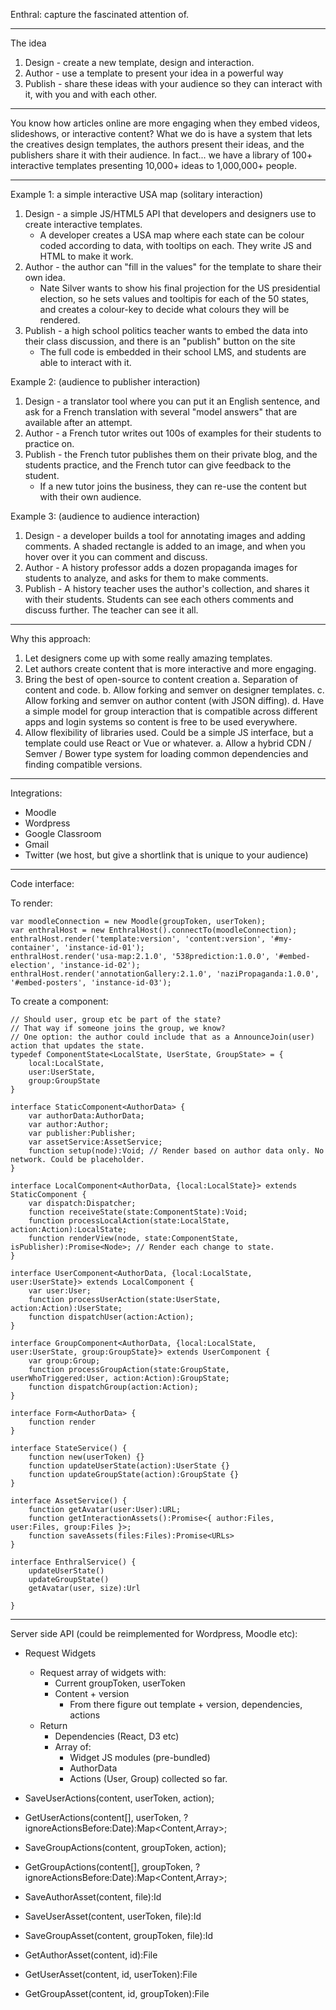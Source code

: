 Enthral: capture the fascinated attention of.



---

The idea

1. Design - create a new template, design and interaction.
2. Author - use a template to present your idea in a powerful way
3. Publish - share these ideas with your audience so they can interact with it, with you and with each other.

---

You know how articles online are more engaging when they embed videos, slideshows, or interactive content?
What we do is have a system that lets the creatives design templates, the authors present their ideas, and the publishers share it with their audience.
In fact... we have a library of 100+ interactive templates presenting 10,000+ ideas to 1,000,000+ people.

---

Example 1: a simple interactive USA map (solitary interaction)

1. Design - a simple JS/HTML5 API that developers and designers use to create interactive templates.
    - A developer creates a USA map where each state can be colour coded according to data, with tooltips on each. They write JS and HTML to make it work.
2. Author - the author can "fill in the values" for the template to share their own idea.
    - Nate Silver wants to show his final projection for the US presidential election, so he sets values and tooltipis for each of the 50 states, and creates a colour-key to decide what colours they will be rendered.
3. Publish - a high school politics teacher wants to embed the data into their class discussion, and there is an "publish" button on the site
    - The full code is embedded in their school LMS, and students are able to interact with it.

Example 2: (audience to publisher interaction)

1. Design - a translator tool where you can put it an English sentence, and ask for a French translation with several "model answers" that are available after an attempt.
2. Author - a French tutor writes out 100s of examples for their students to practice on.
3. Publish - the French tutor publishes them on their private blog, and the students practice, and the French tutor can give feedback to the student.
    - If a new tutor joins the business, they can re-use the content but with their own audience.

Example 3: (audience to audience interaction)

1. Design - a developer builds a tool for annotating images and adding comments.  A shaded rectangle is added to an image, and when you hover over it you can comment and discuss.
2. Author - A history professor adds a dozen propaganda images for students to analyze, and asks for them to make comments.
3. Publish - A history teacher uses the author's collection, and shares it with their students. Students can see each others comments and discuss further. The teacher can see it all.

---

Why this approach:

1. Let designers come up with some really amazing templates.
2. Let authors create content that is more interactive and more engaging.
3. Bring the best of open-source to content creation
    a. Separation of content and code.
    b. Allow forking and semver on designer templates.
    c. Allow forking and semver on author content (with JSON diffing).
    d. Have a simple model for group interaction that is compatible across different apps and login systems so content is free to be used everywhere.
4. Allow flexibility of libraries used. Could be a simple JS interface, but a template could use React or Vue or whatever.
    a. Allow a hybrid CDN / Semver / Bower type system for loading common dependencies and finding compatible versions.

---

Integrations:

- Moodle
- Wordpress
- Google Classroom
- Gmail
- Twitter (we host, but give a shortlink that is unique to your audience)

---

Code interface:


To render:

```
var moodleConnection = new Moodle(groupToken, userToken);
var enthralHost = new EnthralHost().connectTo(moodleConnection);
enthralHost.render('template:version', 'content:version', '#my-container', 'instance-id-01');
enthralHost.render('usa-map:2.1.0', '538prediction:1.0.0', '#embed-election', 'instance-id-02');
enthralHost.render('annotationGallery:2.1.0', 'naziPropaganda:1.0.0', '#embed-posters', 'instance-id-03');
```

To create a component:

```
// Should user, group etc be part of the state?
// That way if someone joins the group, we know?
// One option: the author could include that as a AnnounceJoin(user) action that updates the state.
typedef ComponentState<LocalState, UserState, GroupState> = {
    local:LocalState,
    user:UserState,
    group:GroupState
}

interface StaticComponent<AuthorData> {
    var authorData:AuthorData;
    var author:Author;
    var publisher:Publisher;
    var assetService:AssetService;
    function setup(node):Void; // Render based on author data only. No network. Could be placeholder.
}

interface LocalComponent<AuthorData, {local:LocalState}> extends StaticComponent {
    var dispatch:Dispatcher;
    function receiveState(state:ComponentState):Void;
    function processLocalAction(state:LocalState, action:Action):LocalState;
    function renderView(node, state:ComponentState, isPublisher):Promise<Node>; // Render each change to state.
}

interface UserComponent<AuthorData, {local:LocalState, user:UserState}> extends LocalComponent {
    var user:User;
    function processUserAction(state:UserState, action:Action):UserState;
    function dispatchUser(action:Action);
}

interface GroupComponent<AuthorData, {local:LocalState, user:UserState, group:GroupState}> extends UserComponent {
    var group:Group;
    function processGroupAction(state:GroupState, userWhoTriggered:User, action:Action):GroupState;
    function dispatchGroup(action:Action);
}

interface Form<AuthorData> {
    function render
}

interface StateService() {
    function new(userToken) {}
    function updateUserState(action):UserState {}
    function updateGroupState(action):GroupState {}
}

interface AssetService() {
    function getAvatar(user:User):URL;
    function getInteractionAssets():Promise<{ author:Files, user:Files, group:Files }>;
    function saveAssets(files:Files):Promise<URLs>
}

interface EnthralService() {
    updateUserState()
    updateGroupState()
    getAvatar(user, size):Url

}
```

---

Server side API (could be reimplemented for Wordpress, Moodle etc):

- Request Widgets
    - Request array of widgets with:
        - Current groupToken, userToken
        - Content + version
            - From there figure out template + version, dependencies, actions
    - Return
        - Dependencies (React, D3 etc)
        - Array of:
            - Widget JS modules (pre-bundled)
            - AuthorData
            - Actions (User, Group) collected so far.

- SaveUserActions(content, userToken, action);
- GetUserActions(content[], userToken, ?ignoreActionsBefore:Date):Map<Content,Array<Action>>;

- SaveGroupActions(content, groupToken, action);
- GetGroupActions(content[], groupToken, ?ignoreActionsBefore:Date):Map<Content,Array<Action>>;

- SaveAuthorAsset(content, file):Id
- SaveUserAsset(content, userToken, file):Id

- SaveGroupAsset(content, groupToken, file):Id
- GetAuthorAsset(content, id):File

- GetUserAsset(content, id, userToken):File
- GetGroupAsset(content, id, groupToken):File
